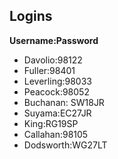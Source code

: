Logins
------

**Username:Password**
* Davolio:98122
* Fuller:98401
* Leverling:98033
* Peacock:98052
* Buchanan: SW18JR
* Suyama:EC27JR
* King:RG19SP
* Callahan:98105
* Dodsworth:WG27LT
